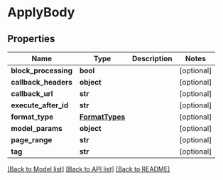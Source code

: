 # ApplyBody

## Properties
Name | Type | Description | Notes
------------ | ------------- | ------------- | -------------
**block_processing** | **bool** |  | [optional] 
**callback_headers** | **object** |  | [optional] 
**callback_url** | **str** |  | [optional] 
**execute_after_id** | **str** |  | [optional] 
**format_type** | [**FormatTypes**](FormatTypes.md) |  | [optional] 
**model_params** | **object** |  | [optional] 
**page_range** | **str** |  | [optional] 
**tag** | **str** |  | [optional] 

[[Back to Model list]](../README.md#documentation-for-models) [[Back to API list]](../README.md#documentation-for-api-endpoints) [[Back to README]](../README.md)

